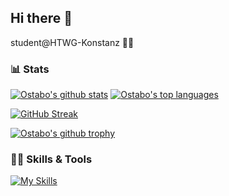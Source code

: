 ## Hi there 👋
student@HTWG-Konstanz 👨‍🎓

### 📊 Stats
[![Ostabo's github stats](https://github-readme-stats.vercel.app/api?username=Ostabo&theme=react&count_private=true&show_icons=true)](https://ostabo.software)
[![Ostabo's top languages](https://github-readme-stats-one-bice.vercel.app/api/top-langs/?username=Ostabo&langs_count=10&count_private=true&theme=react&role=OWNER,ORGANIZATION_MEMBER,COLLABORATOR)](https://ostabo.software)

[![GitHub Streak](https://streak-stats.demolab.com/?user=Ostabo&theme=dark)](https://ostabo.software)

[![Ostabo's github trophy](https://github-profile-trophy.vercel.app/?username=Ostabo)](https://ostabo.software)
### 🤹🏻 Skills & Tools
[![My Skills](https://skillicons.dev/icons?i=html,css,javascript,typescript,nodejs,angular,sass,java,scala,spring,python,c,kotlin,postgres,mysql,docker,github,jenkins,idea,vscode,regex,bash,powershell,stackoverflow)](https://skillicons.dev)
